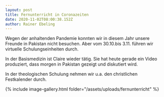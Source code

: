 ```yaml
---
layout: post
title: Fernunterricht in Coronazeiten
date: 2020-11-02T08:00:38.152Z
author: Rainer Ebeling
---
```

Wegen der anhaltenden Pandemie konnten wir in diesem Jahr unsere Freunde in Pakistan nicht besuchen. Aber vom 30.10.bis 3.11. führen wir virtuelle Schulungseinheiten durch.

<!--more-->

In der Basismedizin ist Claire wieder tätig. Sie hat heute gerade ein Video produziert, dass morgen in Pakistan gezeigt und diskutiert wird.

In der theologischen Schulung nehmen wir u.a. den christlichen Festkalender durch.

{% include image-gallery.html folder="/assets/uploads/fernunterricht" %}